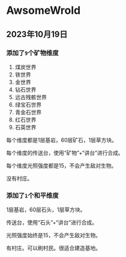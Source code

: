 # AwsomeWrold

## 2023年10月19日

### 添加了`9`个矿物维度

1. 煤炭世界
2. 铁世界
3. 金世界
4. 钻石世界
5. 远古残骸世界
6. 绿宝石世界
7. 青金石世界
8. 红石世界
9. 石英世界

每个维度都是1层基岩，60层矿石，1层草方块。

每个维度的传送台，使用“矿物”+“讲台”进行合成。

每个维度光照强度都是15，不会产生敌对生物。

没有村庄。

### 添加了`1`个和平维度

1层基岩，60层石头，1层草方块。

传送台，使用“石头”+“讲台”进行合成。

光照强度始终是15，不会产生敌对生物。

有村庄。可以刷村民。很适合建造基地。